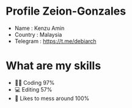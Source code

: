 # Profile Zeion-Gonzales
- Name : Kenzu Amin
- Country : Malaysia
- Telegram : https://t.me/debiarch

# What are my skills
- 👨‍💻 Coding 97%
- 💻 Editing 57%
- 🗿 Likes to mess around 100%
